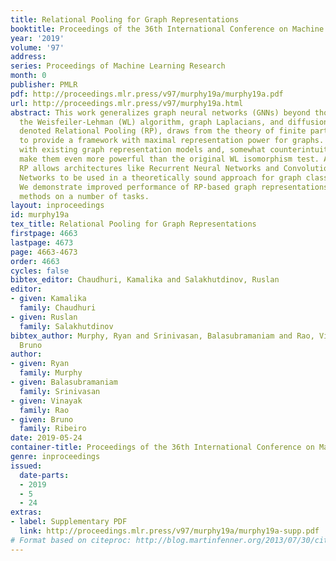 ```yaml
---
title: Relational Pooling for Graph Representations
booktitle: Proceedings of the 36th International Conference on Machine Learning
year: '2019'
volume: '97'
address: 
series: Proceedings of Machine Learning Research
month: 0
publisher: PMLR
pdf: http://proceedings.mlr.press/v97/murphy19a/murphy19a.pdf
url: http://proceedings.mlr.press/v97/murphy19a.html
abstract: This work generalizes graph neural networks (GNNs) beyond those based on
  the Weisfeiler-Lehman (WL) algorithm, graph Laplacians, and diffusions. Our approach,
  denoted Relational Pooling (RP), draws from the theory of finite partial exchangeability
  to provide a framework with maximal representation power for graphs. RP can work
  with existing graph representation models and, somewhat counterintuitively, can
  make them even more powerful than the original WL isomorphism test. Additionally,
  RP allows architectures like Recurrent Neural Networks and Convolutional Neural
  Networks to be used in a theoretically sound approach for graph classification.
  We demonstrate improved performance of RP-based graph representations over state-of-the-art
  methods on a number of tasks.
layout: inproceedings
id: murphy19a
tex_title: Relational Pooling for Graph Representations
firstpage: 4663
lastpage: 4673
page: 4663-4673
order: 4663
cycles: false
bibtex_editor: Chaudhuri, Kamalika and Salakhutdinov, Ruslan
editor:
- given: Kamalika
  family: Chaudhuri
- given: Ruslan
  family: Salakhutdinov
bibtex_author: Murphy, Ryan and Srinivasan, Balasubramaniam and Rao, Vinayak and Ribeiro,
  Bruno
author:
- given: Ryan
  family: Murphy
- given: Balasubramaniam
  family: Srinivasan
- given: Vinayak
  family: Rao
- given: Bruno
  family: Ribeiro
date: 2019-05-24
container-title: Proceedings of the 36th International Conference on Machine Learning
genre: inproceedings
issued:
  date-parts:
  - 2019
  - 5
  - 24
extras:
- label: Supplementary PDF
  link: http://proceedings.mlr.press/v97/murphy19a/murphy19a-supp.pdf
# Format based on citeproc: http://blog.martinfenner.org/2013/07/30/citeproc-yaml-for-bibliographies/
---
```

